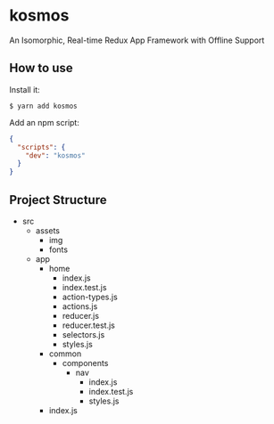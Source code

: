 # kosmos

An Isomorphic, Real-time Redux App Framework with Offline Support

## How to use

Install it:

```
$ yarn add kosmos
```

Add an npm script:

```json
{
  "scripts": {
    "dev": "kosmos"
  }
}
```

## Project Structure

- src
  - assets
    - img
    - fonts
  - app
    - home
      - index.js
      - index.test.js
      - action-types.js
      - actions.js
      - reducer.js
      - reducer.test.js
      - selectors.js
      - styles.js
    - common
      - components
        - nav
          - index.js
          - index.test.js
          - styles.js
    - index.js